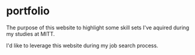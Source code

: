 # portfolio
The purpose of this website to highlight some skill sets I've aquired during my studies at MITT.

I'd like to leverage this website during my job search process.
